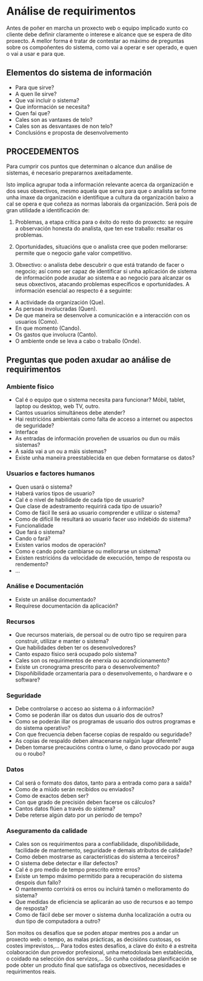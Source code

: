 # Análise de requirimentos

Antes de poñer en marcha un proxecto web o equipo implicado xunto co cliente debe definir claramente o interese e alcance que se espera de dito proxecto. A mellor forma é tratar de contestar ao máximo de preguntas sobre os compoñentes do sistema, como vai a operar e ser operado, e quen o vai a usar e para que.

## Elementos do sistema de información

- Para que sirve?
- A quen lle sirve?
- Que vai incluír o sistema?
- Que información se necesita?
- Quen fai que?
- Cales son as vantaxes de telo?
- Cales son as desvantaxes de non telo?
- Conclusións e proposta de desenvolvemento

## PROCEDEMENTOS

Para cumprir cos puntos que determinan o alcance dun análise de sistemas, é necesario prepararnos axeitadamente.

Isto implica agrupar toda a información relevante acerca da organización e dos seus obxectivos, mesmo aquela que serva para que o analista se forme unha imaxe da organización e identifique a cultura da organización baixo a cal se opera e que coñeza as normas laborais da organización.
Será pois de gran utilidade a identificación de:

1. Problemas, a etapa crítica para o éxito do resto do proxecto: se require a observación honesta do analista, que ten ese traballo: resaltar os problemas.

2. Oportunidades, situacións que o analista cree que poden mellorarse: permite que o negocio gañe valor competitivo.

3. Obxectivo: o analista debe descubrir o que está tratando de facer o negocio; así como ser capaz de identificar si unha aplicación de sistema de información pode axudar ao sistema e ao negocio para alcanzar os seus obxectivos, atacando problemas específicos e oportunidades.
A información esencial ao respecto é a seguinte:

- A actividade da organización (Que).
- As persoas involucradas (Quen).
- De que maneira se desenvolve a comunicación e a interacción con os usuarios (Como).
- En que momento (Cando).
- Os gastos que involucra (Canto).
- O ambiente onde se leva a cabo o traballo (Onde).

## Preguntas que poden axudar ao análise de requirimentos

### Ambiente físico

- Cal é o equipo que o sistema necesita para funcionar? Móbil, tablet, laptop ou desktop, web TV, outro.
- Cantos usuarios simultáneos debe atender?
- Hai restricións ambientais como falta de acceso a internet ou aspectos de
seguridade?
- Interface
- As entradas de información proveñen de usuarios ou dun ou máis sistemas?
- A saída vai a un ou a máis sistemas?
- Existe unha maneira preestablecida en que deben formatarse os datos?

### Usuarios e factores humanos

- Quen usará o sistema?
- Haberá varios tipos de usuario?
- Cal é o nivel de habilidade de cada tipo de usuario?
- Que clase de adestramento requirirá cada tipo de usuario?
- Como de fácil lle será ao usuario comprender e utilizar o sistema?
- Como de difícil lle resultará ao usuario facer uso indebido do sistema?
- Funcionalidade
- Que fará o sistema?
- Cando o fará?
- Existen varios modos de operación?
- Como e cando pode cambiarse ou mellorarse un sistema?
- Existen restricións da velocidade de execución, tempo de resposta ou rendemento?
- ...

### Análise e Documentación

- Existe un análise documentado?
- Requírese documentación da aplicación?

### Recursos

- Que recursos materiais, de persoal ou de outro tipo se requiren para construir, utilizar e manter o sistema?
- Que habilidades deben ter os desenvolvedores?
- Canto espazo físico será ocupado polo sistema?
- Cales son os requirimentos de enerxía ou acondicionamento?
- Existe un cronograma prescrito para o desenvolvemento?
- Dispoñibilidade orzamentaria para o desenvolvemento, o hardware e o software?

### Seguridade

- Debe controlarse o acceso ao sistema o á información?
- Como se poderán illar os datos dun usuario dos de outros?
- Como se poderán illar os programas de usuario dos outros programas e do sistema operativo?
- Con que frecuencia deben facerse copias de respaldo ou seguridade?
- As copias de respaldo deben almacenarse nalgún lugar diferente?
- Deben tomarse precaucións contra o lume, o dano provocado por auga ou o roubo?

### Datos

- Cal será o formato dos datos, tanto para a entrada como para a saída?
- Como de a miúdo serán recibidos ou enviados?
- Como de exactos deben ser?
- Con que grado de precisión deben facerse os cálculos?
- Cantos datos flúen a través do sistema?
- Debe reterse algún dato por un período de tempo?

### Aseguramento da calidade

- Cales son os requirimentos para a confiabilidade, dispoñibilidade, facilidade de
mantemento, seguridade e demais atributos de calidade?
- Como deben mostrarse as características do sistema a terceiros?
- O sistema debe detectar e illar defectos?
- Cal é o pro medio de tempo prescrito entre erros?
- Existe un tempo máximo permitido para a recuperación do sistema despois dun fallo?
- O mantemento corrixirá os erros ou incluirá tamén o melloramento do sistema?
- Que medidas de eficiencia se aplicarán ao uso de recursos e ao tempo de resposta?
- Como de fácil debe ser mover o sistema dunha localización a outra ou dun tipo de computadora a outro?

Son moitos os desafíos que se poden atopar mentres pos a andar un proxecto web: o tempo, as malas prácticas, as decisións custosas, os costes imprevistos,...
Para todos estes desafíos, a clave do éxito é a estreita colaboración dun provedor profesional, unha metodoloxía ben establecida, o coidado na selección dos servizos,...
Só cunha coidadosa planificación se pode obter un produto final que satisfaga os obxectivos, necesidades e requirimentos reais.

